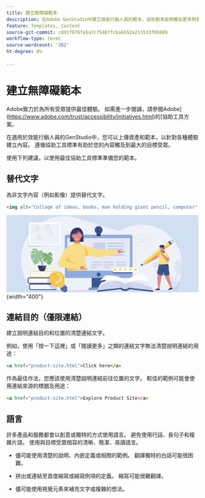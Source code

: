 ```yaml
---
title: 建立無障礙範本
description: 在Adobe GenStudio中建立效能行銷人員的範本，這些範本能夠觸及更多對象並提供最佳體驗。
feature: Templates, Content
source-git-commit: c891f876fe5a7c75487fcba6552a213533f0b609
workflow-type: tm+mt
source-wordcount: '262'
ht-degree: 0%

---
```



# 建立無障礙範本

Adobe致力於為所有受眾提供最佳體驗。 如需進一步閱讀，請參閱Adobe](https://www.adobe.com/trust/accessibility/initiatives.html)的[協助工具方案。

在適用於效能行銷人員的GenStudio中，您可以上傳資產和範本，以針對各種體驗建立內容。 遵循協助工具標準有助於您的內容觸及到最大的目標受眾。

使用下列建議，以使用最佳協助工具標準準備您的範本。

## 替代文字

為非文字內容（例如影像）提供替代文字。

```html
<img alt="Collage of ideas, books, man holding giant pencil, computer" src="card-create-assets.png">
```

![創意拼貼、書籍、拿著巨鉛筆的男人、電腦](../../assets/card-create-assets.png){width="400"}

## 連結目的（僅限連結）

建立說明連結目的和位置的清楚連結文字。

例如，使用「按一下這裡」或「閱讀更多」之類的連結文字無法清楚說明連結的用途：

```html
<a href="product-site.html">Click here</a>
```

作為最佳作法，您應該使用清楚說明連結前往位置的文字。 較佳的範例可能會使用連結來源的標題及用途：

```html
<a href="product-site.html">Explore Product Site</a>
```

## 語言

許多產品和服務都會以創意或獨特的方式使用語言。 避免使用行話、長句子和複雜片語。 使用與目標受眾相容的清晰、簡潔、易讀語言。

- 儘可能使用清楚的說明、內嵌定義或相關的範例。 翻譯獨特的白話可能很困難。

- 拼出或連結至首度縮寫或縮寫例項的定義。 縮寫可能很難翻譯。

- 儘可能使用視覺元素來補充文字或複雜的想法。
